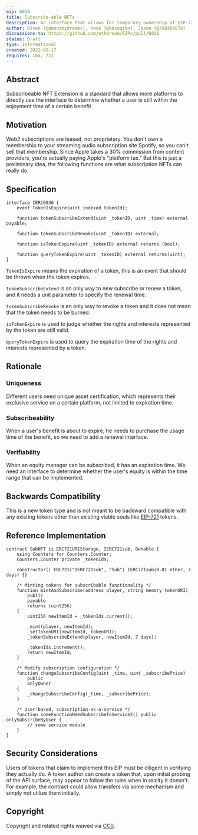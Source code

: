 ```yaml
---
eip: 6036
title: Subscribe-able NFTs
description: An interface that allows for temporary ownership of EIP-721 NFTs
author: Diven (@aboutmydreams), Kaso (@kasoqian), Jason (@350306878)
discussions-to: https://github.com/ethereum/EIPs/pull/6036
status: Draft
type: Informational
created: 2022-08-17
requires: 165, 721
---
```


## Abstract

Subscribeable NFT Extension is a standard that allows more platforms to directly use the interface to determine whether a user is still within the enjoyment time of a certain benefit

## Motivation

Web2 subscriptions are leased, not proprietary. You don't own a membership to your streaming audio subscription site Spotify, so you can't sell that membership. Since Apple takes a 30% commission from content providers, you're actually paying Apple's "platform tax." But this is just a preliminary idea, the following functions are what subscription NFTs can really do.


## Specification

```
interface IERC6036 {
    event TokenIsExpire(uint indexed tokenId);

    function tokenSubscribeExtend(uint _tokenID, uint _time) external payable;

    function tokenSubscribeRevoke(uint _tokenID) external;

    function isTokenExpire(uint _tokenID) external returns (bool);

    function queryTokenExpire(uint _tokenID) external returns(uint);
} 
```

`TokenIsExpire` means the expiration of a token, this is an event that should be thrown when the token expires.

`tokenSubscribeExtend` is an only way to new subscribe or renew a token, and it needs a unit parameter to specify the renewal time.

`tokenSubscribeRevoke` is an only way to revoke a token and it does not mean that the token needs to be burned.

`isTokenExpire` is used to judge whether the rights and interests represented by the token are still valid.

`queryTokenExpire` is used to query the expiration time of the rights and interests represented by a token.


## Rationale

### Uniqueness

  Different users need unique asset certification, which represents their exclusive service on a certain platform, not limited to expiration time.
  
  
### Subscribeability

  When a user's benefit is about to expire, he needs to purchase the usage time of the benefit, so we need to add a renewal interface.
  

### Verifiability
  
  When an equity manager can be subscribed, it has an expiration time. We need an interface to determine whether the user's equity is within the time range that can be implemented.

## Backwards Compatibility

This is a new token type and is not meant to be backward compatible with any existing tokens other than existing viable souls like [EIP-721](./eip-721.md) tokens.


## Reference Implementation

```
contract SubNFT is ERC721URIStorage, IERC721sub, Ownable {
    using Counters for Counters.Counter;
    Counters.Counter private _tokenIds;

    constructor() ERC721("IERC721sub", "Sub") IERC721sub(0.01 ether, 7 days) {}

    /* Minting tokens for subscribable functionality */
    function mintAndSubscribe(address player, string memory tokenURI)
        public
        payable
        returns (uint256)
    {
        uint256 newItemId = _tokenIds.current();

        _mint(player, newItemId);
        _setTokenURI(newItemId, tokenURI);
        _tokenSubscribeExtend(player, newItemId, 7 days);

        _tokenIds.increment();
        return newItemId;
    }

    /* Modify subscription configuration */
    function changeSubscribeConfig(uint _time, uint _subscribePrice)
        public
        onlyOwner
    {
        _changeSubscribeConfig(_time, _subscribePrice);
    }

    /* User-based, subscription-as-a-service */
    function someFunctionNeedSubscribeToService2() public onlySubscribeByUser {
        // some service module
    }
}
```

## Security Considerations

Users of tokens that claim to implement this EIP must be diligent in verifying they actually do. A token author can create a token that, upon initial probing of the API surface, may appear to follow the rules when in reality it doesn't. For example, the contract could allow transfers via some mechanism and simply not utilize them initially.

## Copyright

Copyright and related rights waived via [CC0](../LICENSE.md).
